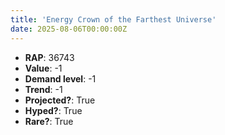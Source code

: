 ```yaml
---
title: 'Energy Crown of the Farthest Universe'
date: 2025-08-06T00:00:00Z
---
```

- **RAP**: 36743
- **Value**: -1
- **Demand level**: -1
- **Trend**: -1
- **Projected?**: True
- **Hyped?**: True
- **Rare?**: True
